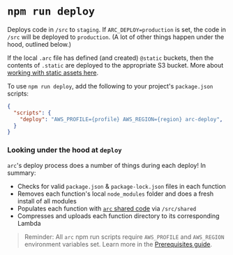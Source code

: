 # `npm run deploy`

Deploys code in `/src` to `staging`. If `ARC_DEPLOY=production` is set, the code in `/src` will be deployed to `production`. (A lot of other things happen under the hood, outlined below.)

If the local `.arc` file has defined (and created) `@static` buckets, then the contents of `.static` are deployed to the appropriate S3 bucket. More about [working with static assets here](/guides/static-assets).

To use `npm run deploy`, add the following to your project's `package.json` scripts:

```json
{
  "scripts": {
    "deploy": "AWS_PROFILE={profile} AWS_REGION={region} arc-deploy",
  }
}
```

### Looking under the hood at `deploy`
`arc`'s deploy process does a number of things during each deploy! In summary:

- Checks for valid `package.json` & `package-lock.json` files in each function
- Removes each function's local `node_modules` folder and does a fresh install of all modules
- Populates each function with [`arc` shared code](/guides/sharing-common-code) via `/src/shared`
- Compresses and uploads each function directory to its corresponding Lambda

> Reminder: All `arc` npm run scripts require `AWS_PROFILE` and `AWS_REGION` environment variables set. Learn more in the [Prerequisites guide](/quickstart).
